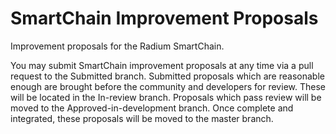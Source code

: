 # SmartChain Improvement Proposals
Improvement proposals for the Radium SmartChain.

You may submit SmartChain improvement proposals at any time via a pull request to the Submitted branch.
Submitted proposals which are reasonable enough are brought before the community and developers for review. These will be located in the In-review branch.
Proposals which pass review will be moved to the Approved-in-development branch. Once complete and integrated, these proposals will be moved to the master branch.
